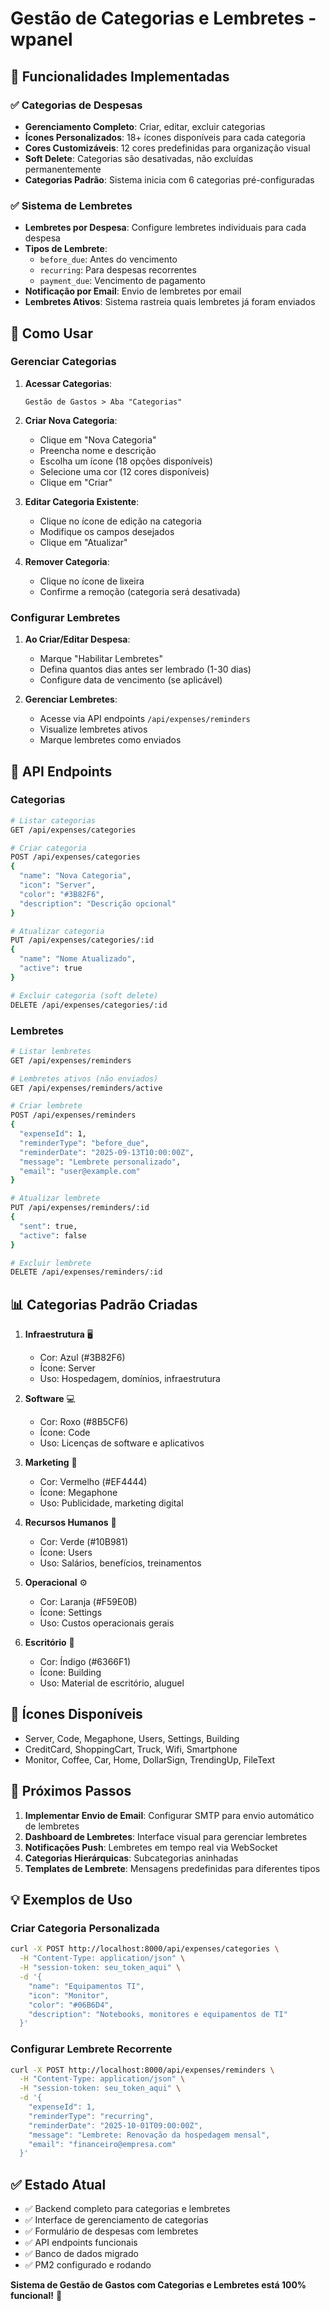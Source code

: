 # Gestão de Categorias e Lembretes - wpanel

## 🎯 Funcionalidades Implementadas

### ✅ Categorias de Despesas
- **Gerenciamento Completo**: Criar, editar, excluir categorias
- **Ícones Personalizados**: 18+ ícones disponíveis para cada categoria
- **Cores Customizáveis**: 12 cores predefinidas para organização visual
- **Soft Delete**: Categorias são desativadas, não excluídas permanentemente
- **Categorias Padrão**: Sistema inicia com 6 categorias pré-configuradas

### ✅ Sistema de Lembretes
- **Lembretes por Despesa**: Configure lembretes individuais para cada despesa
- **Tipos de Lembrete**: 
  - `before_due`: Antes do vencimento
  - `recurring`: Para despesas recorrentes
  - `payment_due`: Vencimento de pagamento
- **Notificação por Email**: Envio de lembretes por email
- **Lembretes Ativos**: Sistema rastreia quais lembretes já foram enviados

## 🚀 Como Usar

### Gerenciar Categorias

1. **Acessar Categorias**:
   ```
   Gestão de Gastos > Aba "Categorias"
   ```

2. **Criar Nova Categoria**:
   - Clique em "Nova Categoria"
   - Preencha nome e descrição
   - Escolha um ícone (18 opções disponíveis)
   - Selecione uma cor (12 cores disponíveis)
   - Clique em "Criar"

3. **Editar Categoria Existente**:
   - Clique no ícone de edição na categoria
   - Modifique os campos desejados
   - Clique em "Atualizar"

4. **Remover Categoria**:
   - Clique no ícone de lixeira
   - Confirme a remoção (categoria será desativada)

### Configurar Lembretes

1. **Ao Criar/Editar Despesa**:
   - Marque "Habilitar Lembretes"
   - Defina quantos dias antes ser lembrado (1-30 dias)
   - Configure data de vencimento (se aplicável)

2. **Gerenciar Lembretes**:
   - Acesse via API endpoints `/api/expenses/reminders`
   - Visualize lembretes ativos
   - Marque lembretes como enviados

## 🔧 API Endpoints

### Categorias
```bash
# Listar categorias
GET /api/expenses/categories

# Criar categoria
POST /api/expenses/categories
{
  "name": "Nova Categoria",
  "icon": "Server",
  "color": "#3B82F6",
  "description": "Descrição opcional"
}

# Atualizar categoria
PUT /api/expenses/categories/:id
{
  "name": "Nome Atualizado",
  "active": true
}

# Excluir categoria (soft delete)
DELETE /api/expenses/categories/:id
```

### Lembretes
```bash
# Listar lembretes
GET /api/expenses/reminders

# Lembretes ativos (não enviados)
GET /api/expenses/reminders/active

# Criar lembrete
POST /api/expenses/reminders
{
  "expenseId": 1,
  "reminderType": "before_due",
  "reminderDate": "2025-09-13T10:00:00Z",
  "message": "Lembrete personalizado",
  "email": "user@example.com"
}

# Atualizar lembrete
PUT /api/expenses/reminders/:id
{
  "sent": true,
  "active": false
}

# Excluir lembrete
DELETE /api/expenses/reminders/:id
```

## 📊 Categorias Padrão Criadas

1. **Infraestrutura** 🖥️
   - Cor: Azul (#3B82F6)
   - Ícone: Server
   - Uso: Hospedagem, domínios, infraestrutura

2. **Software** 💻
   - Cor: Roxo (#8B5CF6)
   - Ícone: Code
   - Uso: Licenças de software e aplicativos

3. **Marketing** 📢
   - Cor: Vermelho (#EF4444)
   - Ícone: Megaphone
   - Uso: Publicidade, marketing digital

4. **Recursos Humanos** 👥
   - Cor: Verde (#10B981)
   - Ícone: Users
   - Uso: Salários, benefícios, treinamentos

5. **Operacional** ⚙️
   - Cor: Laranja (#F59E0B)
   - Ícone: Settings
   - Uso: Custos operacionais gerais

6. **Escritório** 🏢
   - Cor: Índigo (#6366F1)
   - Ícone: Building
   - Uso: Material de escritório, aluguel

## 🎨 Ícones Disponíveis

- Server, Code, Megaphone, Users, Settings, Building
- CreditCard, ShoppingCart, Truck, Wifi, Smartphone
- Monitor, Coffee, Car, Home, DollarSign, TrendingUp, FileText

## 🎯 Próximos Passos

1. **Implementar Envio de Email**: Configurar SMTP para envio automático de lembretes
2. **Dashboard de Lembretes**: Interface visual para gerenciar lembretes
3. **Notificações Push**: Lembretes em tempo real via WebSocket
4. **Categorias Hierárquicas**: Subcategorias aninhadas
5. **Templates de Lembrete**: Mensagens predefinidas para diferentes tipos

## 💡 Exemplos de Uso

### Criar Categoria Personalizada
```bash
curl -X POST http://localhost:8000/api/expenses/categories \
  -H "Content-Type: application/json" \
  -H "session-token: seu_token_aqui" \
  -d '{
    "name": "Equipamentos TI",
    "icon": "Monitor",
    "color": "#06B6D4",
    "description": "Notebooks, monitores e equipamentos de TI"
  }'
```

### Configurar Lembrete Recorrente
```bash
curl -X POST http://localhost:8000/api/expenses/reminders \
  -H "Content-Type: application/json" \
  -H "session-token: seu_token_aqui" \
  -d '{
    "expenseId": 1,
    "reminderType": "recurring",
    "reminderDate": "2025-10-01T09:00:00Z",
    "message": "Lembrete: Renovação da hospedagem mensal",
    "email": "financeiro@empresa.com"
  }'
```

## ✅ Estado Atual

- ✅ Backend completo para categorias e lembretes
- ✅ Interface de gerenciamento de categorias
- ✅ Formulário de despesas com lembretes
- ✅ API endpoints funcionais
- ✅ Banco de dados migrado
- ✅ PM2 configurado e rodando

**Sistema de Gestão de Gastos com Categorias e Lembretes está 100% funcional!** 🎉
